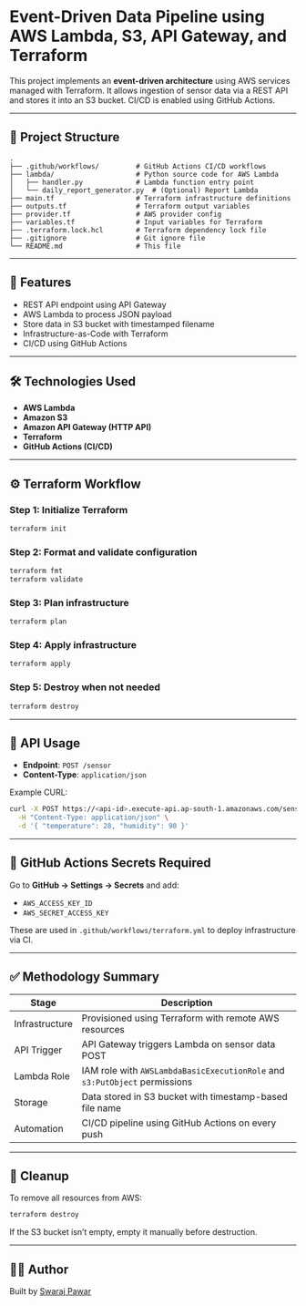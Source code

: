 
# Event-Driven Data Pipeline using AWS Lambda, S3, API Gateway, and Terraform

This project implements an **event-driven architecture** using AWS services managed with Terraform. It allows ingestion of sensor data via a REST API and stores it into an S3 bucket. CI/CD is enabled using GitHub Actions.

---

## 📁 Project Structure

```
.
├── .github/workflows/         # GitHub Actions CI/CD workflows
├── lambda/                    # Python source code for AWS Lambda
│   ├── handler.py             # Lambda function entry point
│   └── daily_report_generator.py  # (Optional) Report Lambda
├── main.tf                    # Terraform infrastructure definitions
├── outputs.tf                 # Terraform output variables
├── provider.tf                # AWS provider config
├── variables.tf               # Input variables for Terraform
├── .terraform.lock.hcl        # Terraform dependency lock file
├── .gitignore                 # Git ignore file
└── README.md                  # This file
```

---

## 🚀 Features

- REST API endpoint using API Gateway
- AWS Lambda to process JSON payload
- Store data in S3 bucket with timestamped filename
- Infrastructure-as-Code with Terraform
- CI/CD using GitHub Actions

---

## 🛠️ Technologies Used

- **AWS Lambda**
- **Amazon S3**
- **Amazon API Gateway (HTTP API)**
- **Terraform**
- **GitHub Actions (CI/CD)**

---

## ⚙️ Terraform Workflow

### Step 1: Initialize Terraform
```bash
terraform init
```

### Step 2: Format and validate configuration
```bash
terraform fmt
terraform validate
```

### Step 3: Plan infrastructure
```bash
terraform plan
```

### Step 4: Apply infrastructure
```bash
terraform apply
```

### Step 5: Destroy when not needed
```bash
terraform destroy
```

---

## 🔄 API Usage

- **Endpoint**: `POST /sensor`
- **Content-Type**: `application/json`

Example CURL:
```bash
curl -X POST https://<api-id>.execute-api.ap-south-1.amazonaws.com/sensor \
  -H "Content-Type: application/json" \
  -d '{ "temperature": 28, "humidity": 90 }'
```

---

## 🔐 GitHub Actions Secrets Required

Go to **GitHub → Settings → Secrets** and add:
- `AWS_ACCESS_KEY_ID`
- `AWS_SECRET_ACCESS_KEY`

These are used in `.github/workflows/terraform.yml` to deploy infrastructure via CI.

---

## ✅ Methodology Summary

| Stage       | Description                                                                 |
|-------------|-----------------------------------------------------------------------------|
| Infrastructure | Provisioned using Terraform with remote AWS resources                    |
| API Trigger | API Gateway triggers Lambda on sensor data POST                             |
| Lambda Role | IAM role with `AWSLambdaBasicExecutionRole` and `s3:PutObject` permissions |
| Storage     | Data stored in S3 bucket with timestamp-based file name                     |
| Automation  | CI/CD pipeline using GitHub Actions on every push                           |

---

## 🧹 Cleanup

To remove all resources from AWS:

```bash
terraform destroy
```

If the S3 bucket isn’t empty, empty it manually before destruction.

---

## 👨‍💻 Author

Built by [Swaraj Pawar](https://github.com/SnakeyEye497)
